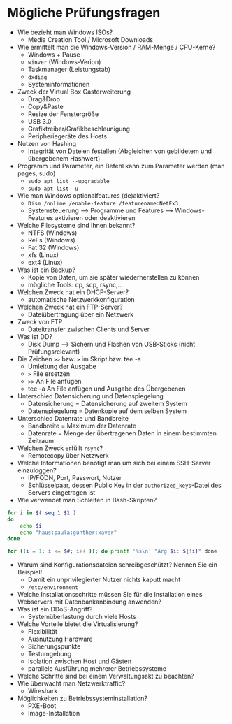 # Mögliche Prüfungsfragen

- Wie bezieht man Windows ISOs?
  - Media Creation Tool / Microsoft Downloads
- Wie ermittelt man die Windows-Version / RAM-Menge / CPU-Kerne?
  - Windows + Pause
  - ``winver`` (Windows-Verion)
  - Taskmanager (Leistungstab)
  - ``dxdiag``
  - Systeminformationen
- Zweck der Virtual Box Gasterweiterung
  - Drag&Drop
  - Copy&Paste
  - Resize der Fenstergröße
  - USB 3.0
  - Grafiktreiber/Grafikbeschleunigung
  - Peripheriegeräte des Hosts
- Nutzen von Hashing
  - Integrität von Dateien festellen (Abgleichen von gebildetem und übergebenem Hashwert)
- Programm und Parameter, ein Befehl kann zum Parameter werden (man pages, sudo)
  - ``sudo apt list --upgradable``
  - ``sudo apt list -u``
- Wie man Windows optionalfeatures (de)aktiviert?
  - ``Dism /online /enable-feature /featurename:NetFx3``
  - Systemsteuerung  \--> Programme und Features \--> Windows-Features aktivieren oder deaktivieren
- Welche Filesysteme sind Ihnen bekannt?
  - NTFS (Windows)
  - ReFs (Windows)
  - Fat 32 (Windows)
  - xfs (Linux)
  - ext4 (Linux)
- Was ist ein Backup?
  - Kopie von Daten, um sie später wiederherstellen zu können
  - mögliche Tools: cp, scp, rsync,...
- Welchen Zweck hat ein DHCP-Server?
  - automatische Netzwerkkonfiguration
- Welchen Zweck hat ein FTP-Server?
  - Dateiübertragung über ein Netzwerk
- Zweck von FTP
  - Dateitransfer zwischen Clients und Server
- Was ist DD?
  - Disk Dump \--> Sichern und Flashen von USB-Sticks (nicht Prüfungsrelevant)
- Die Zeichen ``>>`` bzw. ``>`` im Skript bzw. tee -a
  - Umleitung der Ausgabe
  - ``>`` File ersetzen
  - ``>>`` An File anfügen
  - tee -a An File anfügen und Ausgabe des Übergebenen
- Unterschied Datensicherung und Datenspiegelung
  - Datensicherung = Datensicherung auf zweitem System
  - Datenspiegelung = Datenkopie auf dem selben System
- Unterschied Datenrate und Bandbreite
  - Bandbreite = Maximum der Datenrate
  - Datenrate = Menge der übertragenen Daten in einem bestimmten Zeitraum
- Welchen Zweck erfüllt `rsync`?
  - Remotecopy über Netzwerk
- Welche Informationen benötigt man um sich bei einem SSH-Server einzuloggen?
  - IP/FQDN, Port, Passwort, Nutzer
  - Schlüsselpaar, dessen Public Key in der ``authorized_keys``-Datei des Servers eingetragen ist
- Wie verwendet man Schleifen in Bash-Skripten?

```bash
for i in $( seq 1 $1 )
do
	echo $i
	echo "haus:paula:günther:xaver"
done

for ((i = 1; i <= $#; i++ )); do printf '%s\n' "Arg $i: ${!i}" done
```

- Warum sind Konfigurationsdateien schreibgeschützt? Nennen Sie ein Beispiel!
  - Damit ein unprivilegierter Nutzer nichts kaputt macht
  - ``/etc/environment``
- Welche Installationsschritte müssen Sie für die Installation eines Webservers mit Datenbankanbindung anwenden? <!--Updates, Sicherung, Skripte bearbeiten,...-->
- Was ist ein DDoS-Angriff?
  - Systemüberlastung durch viele Hosts
- Welche Vorteile bietet die Virtualisierung?
  - Flexibilität
  - Ausnutzung Hardware
  - Sicherungspunkte
  - Testumgebung
  - Isolation zwischen Host und Gästen
  - parallele Ausführung mehrerer Betriebssysteme
- Welche Schritte sind bei einem Verwaltungsakt zu beachten? <!--Sehr vage Frage, aber hier seine gewünschte Antwort: Zweck des Verwaltungsaktes, Backup, Installation und Konfiguration (grafisch oder per Skript -> gut für Automatisierung), Testen, Integrieren-->
- Wie überwacht man Netzwerktraffic?
  - Wireshark
- Möglichkeiten zu Betriebssysteminstallation?
  - PXE-Boot
  - Image-Installation

